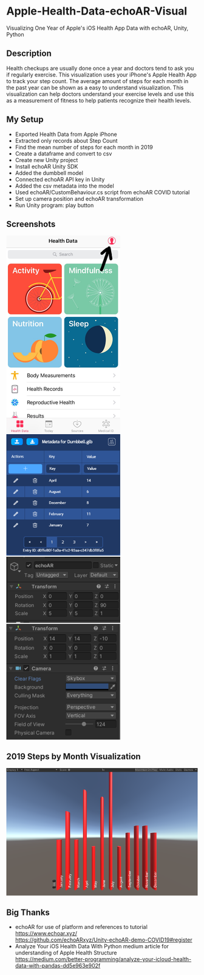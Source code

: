# Apple-Health-Data-echoAR-Visual
Visualizing One Year of Apple's iOS Health App Data with echoAR, Unity, Python

## Description
Health checkups are usually done once a year and doctors tend to ask you if regularly exercise. This visualization uses your iPhone's Apple Health App to track your step count. The average amount of steps for each month in the past year can be shown as a easy to understand visualization. This visualization can help doctors understand your exercise levels and use this as a measurement of fitness to help patients recognize their health levels.

## My Setup
- Exported Health Data from Apple iPhone
- Extracted only records about Step Count
- Find the mean number of steps for each month in 2019
- Create a dataframe and convert to csv
- Create new Unity project
- Install echoAR Unity SDK
- Added the dumbbell model 
- Connected echoAR API key in Unity
- Added the csv metadata into the model
- Used echoAR/CustomBehaviour.cs script from echoAR COVID tutorial
- Set up camera position and echoAR transformation
- Run Unity program: play button

## Screenshots
<img src="Images/AppleiOS_LI.jpg" width="300">
<img src="Images/echoAR.PNG" width="300">
<img src="Images/Transform.PNG" width="300">
<img src="Images/UnityCamera.PNG" width="300">

## 2019 Steps by Month Visualization
<img src="Images/Visual.PNG">

## Big Thanks
- echoAR for use of platform and references to tutorial <br>
  https://www.echoar.xyz/ <br>
  https://github.com/echoARxyz/Unity-echoAR-demo-COVID19#register
- Analyze Your iOS Health Data With Python medium article for understanding of Apple Health Structure <br>
  https://medium.com/better-programming/analyze-your-icloud-health-data-with-pandas-dd5e963e902f

 

